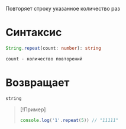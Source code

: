 Повторяет строку указанное количество раз
# Синтаксис
```ts
String.repeat(count: number): string

count - количество повторений
```
# Возвращает
```
string
```

> [!Пример]
> ```ts
> console.log('1'.repeat(5)) // "11111"
> ```